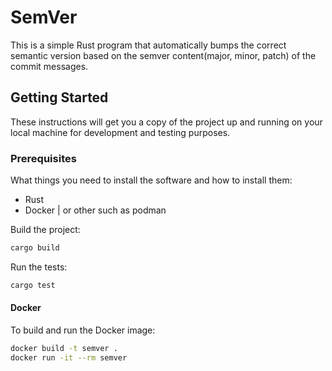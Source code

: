 # SemVer

This is a simple Rust program that automatically bumps the correct semantic version based on the semver content(major, minor, patch) of the commit messages. <br>

## Getting Started
These instructions will get you a copy of the project up and running on your local machine for development and testing purposes.

### Prerequisites
What things you need to install the software and how to install them:

 - Rust
 - Docker | or other such as podman

Build the project:
```bash
cargo build
```

Run the tests:
```bash
cargo test
```

#### Docker
To build and run the Docker image:
```bash
docker build -t semver .
docker run -it --rm semver
```
